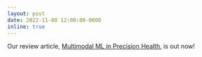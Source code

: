 ```yaml
---
layout: post
date: 2022-11-08 12:00:00-0000
inline: true
---
```


Our review article, <a href="https://www.nature.com/articles/s41746-022-00712-8">Multimodal ML in Precision Health</a>, is out now! 
